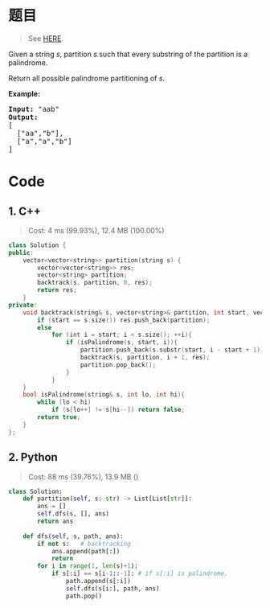 # 题目

> See [HERE](https://leetcode.com/problems/palindrome-partitioning/).

<div><p>Given a string <em>s</em>, partition <em>s</em> such that every substring of the partition is a palindrome.</p>

<p>Return all possible palindrome partitioning of <em>s</em>.</p>

<p><strong>Example:</strong></p>

<pre><strong>Input:</strong>&nbsp;"aab"
<strong>Output:</strong>
[
  ["aa","b"],
  ["a","a","b"]
]
</pre>
</div>

# Code

## 1. C++

> Cost: 4 ms (99.93%), 12.4 MB (100.00%)

```C++
class Solution {
public:
    vector<vector<string>> partition(string s) {
        vector<vector<string>> res;
        vector<string> partition;
        backtrack(s, partition, 0, res);
        return res;
    }
private:
    void backtrack(string& s, vector<string>& partition, int start, vector<vector<string>>& res){
        if (start == s.size()) res.push_back(partition);
        else 
            for (int i = start; i < s.size(); ++i){
                if (isPalindrome(s, start, i)){
                    partition.push_back(s.substr(start, i - start + 1));
                    backtrack(s, partition, i + 1, res);
                    partition.pop_back();
                }
            }
    }
    bool isPalindrome(string& s, int lo, int hi){
        while (lo < hi)
            if (s[lo++] != s[hi--]) return false;
        return true;
    }
};
```

## 2. Python

> Cost: 88 ms (39.76%), 13.9 MB ()

```python
class Solution:
    def partition(self, s: str) -> List[List[str]]:
        ans = []
        self.dfs(s, [], ans)
        return ans
    
    def dfs(self, s, path, ans):
        if not s:   # backtracking
            ans.append(path[:])
            return
        for i in range(1, len(s)+1):
            if s[:i] == s[i-1::-1]: # if s[:i] is palindrome.
                path.append(s[:i])
                self.dfs(s[i:], path, ans)
                path.pop()
```
